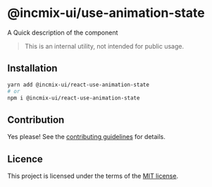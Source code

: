# @incmix-ui/use-animation-state

A Quick description of the component

> This is an internal utility, not intended for public usage.

## Installation

```sh
yarn add @incmix-ui/react-use-animation-state
# or
npm i @incmix-ui/react-use-animation-state
```

## Contribution

Yes please! See the
[contributing guidelines](https://github.com/incmix-ui/incmix-ui/blob/master/CONTRIBUTING.md)
for details.

## Licence

This project is licensed under the terms of the
[MIT license](https://github.com/incmix-ui/incmix-ui/blob/master/LICENSE).
